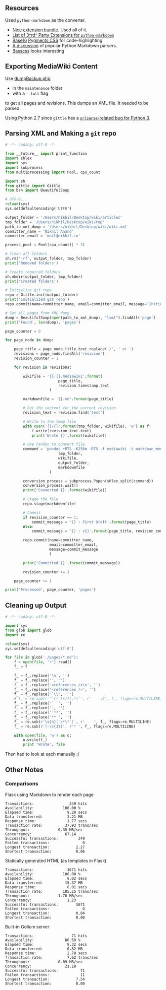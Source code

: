 ## Resources

Used `python-markdown` as the converter.

* [Nice extension bundle](http://facelessuser.github.io/pymdown-extensions/). Used all of it.
* [List of 3^rd^ Party Extensions for `python-markdown`](https://github.com/waylan/Python-Markdown/wiki/Third-Party-Extensions)
* [Base16](https://chriskempson.github.io/base16/#default) [Pygments CSS](https://github.com/idleberg/base16-pygments) for code-highlighting
* [A discussion](http://lepture.com/en/2014/markdown-parsers-in-python) of popular Python Markdown parsers.
* [Basscss](http://www.basscss.com/docs/base-reset/) looks interesting

## Exporting MediaWiki Content

Use [dumpBackup.php](https://git.wikimedia.org/blob/mediawiki%2Fcore.git/HEAD/maintenance%2FdumpBackup.php)

* in the `maintenance` folder
* with a `--full` flag

to get all pages and revisions. This dumps an XML file. It needed to be parsed.

Using Python 2.7 since `gittle` has a [`urlparse`-related bug for Python 3](https://github.com/FriendCode/gittle/issues/49).

## Parsing XML and Making a `git` repo

```python
# -*- coding: utf-8 -*-

from __future__ import print_function
import shlex
import sys
import subprocess
from multiprocessing import Pool, cpu_count

import sh
from gittle import Gittle
from bs4 import BeautifulSoup

# UTF-8...
reload(sys)
sys.setdefaultencoding('UTF8')

output_folder = '/Users/nikhil/Desktop/wiki/articles'
tmp_folder = '/Users/nikhil/Desktop/wiki/tmp'
path_to_xml_dump = '/Users/nikhil/Desktop/wiki/wiki.xml'
committer_name = 'Nikhil Anand'
committer_email = 'mail@nikhil.io'

process_pool = Pool(cpu_count() * 2)

# Clean all folders
sh.rm('-rf', output_folder, tmp_folder)
print('Removed folders')

# Create required folders
sh.mkdir(output_folder, tmp_folder)
print('Created folders')

# Initialize git repo
repo = Gittle.init(output_folder)
print('Initialized git repo')
repo.commit(name=committer_name, email=committer_email, message='Initial commit')

# Get all pages from XML dump
dump = BeautifulSoup(open(path_to_xml_dump), "lxml").findAll('page')
print('Found', len(dump), 'pages')

page_counter = 0

for page_node in dump:

    page_title = page_node.title.text.replace('/', ' or ')
    revisions = page_node.findAll('revision')
    revision_counter = 1

    for revision in revisions:

        wikifile = '{}.{}.mediawiki'.format(
                        page_title,
                        revision.timestamp.text
                    )

        markdownfile = '{}.md'.format(page_title)

        # Get the content for the current revision
        revision_text = revision.find('text')

        # Write to the temp file
        with open('{}/{}'.format(tmp_folder, wikifile), 'w') as f:
            f.write(revision_text.text)
            print('Wrote {}'.format(wikifile))

        # Use Pandoc to convert file
        command = 'pandoc +RTS -K256m -RTS -f mediawiki -t markdown_mmd "{}/{}" -o "{}/{}"'.format(
                        tmp_folder,
                        wikifile,
                        output_folder,
                        markdownfile
                    )

        conversion_process = subprocess.Popen(shlex.split(command))
        conversion_process.wait()
        print('Converted {}'.format(wikifile))

        # Stage the file
        repo.stage(markdownfile)

        # Commit
        if revision_counter == 1:
            commit_message = '{} : First Draft'.format(page_title)
        else:
            commit_message = '{} : v{}'.format(page_title, revision_counter)

        repo.commit(name=committer_name,
                    email=committer_email,
                    message=commit_message
                    )

        print('Committed {}'.format(commit_message))

        revision_counter += 1

    page_counter += 1

print('Processed', page_counter, 'pages')
```

## Cleaning up Output

```python
# -*- coding: utf-8 -*-

import sys
from glob import glob
import re

reload(sys)
sys.setdefaultencoding('utf-8')

for file in glob('./pages/*.md'):
    f = open(file, 'r').read()
    f_ = f

    f_ = f_.replace('\n', '')
    f_ = f_.replace('', '')
    f_ = f_.replace('<references />\n', '')
    f_ = f_.replace('<references />', '')
    f_ = f_.replace('`\\', '`')
    # f_ = re.sub(r'^`(( )+)?(.*)`', r'    \3', f_, flags=re.MULTILINE)
    f_ = f_.replace('` `', '')
    f_ = f_.replace('', '')
    f_ = f_.replace('`**', '')
    f_ = f_.replace('**`', '')
    f_ = re.sub(r'\s{4}(`\*\*`)', r'    ', f_, flags=re.MULTILINE)
    f_ = re.sub(r'(-\s{3})', r'* ', f_, flags=re.MULTILINE)

    with open(file, 'w') as o:
        o.write(f_)
        print 'Wrote', file

```

Then had to look at each manually :/

## Other Notes

### Comparisons

Flask using Markdown to render each page

```
Transactions:                349 hits
Availability:             100.00 %
Elapsed time:               9.20 secs
Data transferred:           3.21 MB
Response time:              1.77 secs
Transaction rate:          37.93 trans/sec
Throughput:             0.35 MB/sec
Concurrency:               67.14
Successful transactions:         349
Failed transactions:               0
Longest transaction:            2.27
Shortest transaction:           0.06
```

Statically generated HTML (as templates in Flask)

```
Transactions:               1671 hits
Availability:             100.00 %
Elapsed time:               9.02 secs
Data transferred:          15.37 MB
Response time:              0.01 secs
Transaction rate:         185.25 trans/sec
Throughput:             1.70 MB/sec
Concurrency:                1.23
Successful transactions:        1671
Failed transactions:               0
Longest transaction:            0.04
Shortest transaction:           0.00
```

Built-in Gollum server

```
Transactions:                 71 hits
Availability:              86.59 %
Elapsed time:               9.32 secs
Data transferred:           0.82 MB
Response time:              2.78 secs
Transaction rate:           7.62 trans/sec
Throughput:             0.09 MB/sec
Concurrency:               21.18
Successful transactions:          71
Failed transactions:              11
Longest transaction:            7.54
Shortest transaction:           0.00
```
